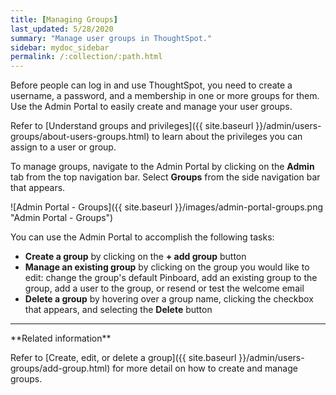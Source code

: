 ```yaml
---
title: [Managing Groups]
last_updated: 5/28/2020
summary: "Manage user groups in ThoughtSpot."
sidebar: mydoc_sidebar
permalink: /:collection/:path.html
---
```

Before people can log in and use ThoughtSpot, you need to create a username, a
password, and a membership in one or more groups for them. Use the Admin Portal to easily create and manage your user groups.

Refer to [Understand groups and privileges]({{ site.baseurl }}/admin/users-groups/about-users-groups.html) to learn about the privileges you can assign to a user or group.

To manage groups, navigate to the Admin Portal by clicking on the **Admin** tab from the top navigation bar. Select **Groups** from the side navigation bar that appears.

![Admin Portal - Groups]({{ site.baseurl }}/images/admin-portal-groups.png "Admin Portal - Groups")

You can use the Admin Portal to accomplish the following tasks:
* **Create a group** by clicking on the **+ add group** button
* **Manage an existing group** by clicking on the group you would like to edit: change the group's default Pinboard, add an existing group to the group, add a user to the group, or resend or test the welcome email
* **Delete a group** by hovering over a group name, clicking the checkbox that appears, and selecting the **Delete** button

<hr>
**Related information**

Refer to [Create, edit, or delete a group]({{ site.baseurl }}/admin/users-groups/add-group.html) for more detail on how to create and manage groups.
